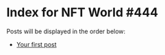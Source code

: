 # Index for NFT World #444
Posts will be displayed in the order below:

- [Your first post](./001-first.md)


